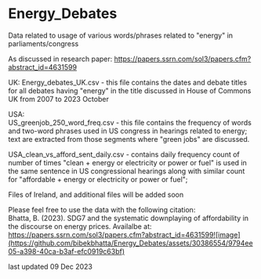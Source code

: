# Energy_Debates
Data related to usage of various words/phrases related to "energy" in parliaments/congress

As discussed in research paper: https://papers.ssrn.com/sol3/papers.cfm?abstract_id=4631599

UK: Energy_debates_UK.csv - this file contains the dates and debate titles for all debates having "energy" in the title discussed in House of Commons UK from 2007 to 2023 October

USA:   
US_greenjob_250_word_freq.csv - this file contains the frequency of words and two-word phrases used in US congress in hearings related to energy; text are extracted from those segments where "green jobs" are discussed.

USA_clean_vs_afford_sent_daily.csv - contains daily frequency count of number of times "clean + energy or electricity or power or fuel" is used in the same sentence in US congressional hearings along with similar count for "affordable + energy or electricity or power or fuel"; 

Files of Ireland, and additional files will be added soon

Please feel free to use the data with the following citation:  
Bhatta, B. (2023). SDG7 and the systematic downplaying of affordability in the discourse on energy prices. Availalbe at:   
https://papers.ssrn.com/sol3/papers.cfm?abstract_id=4631599![image](https://github.com/bibekbhatta/Energy_Debates/assets/30386554/9794ee05-a398-40ca-b3af-efc0919c63bf)


last updated 09 Dec 2023


